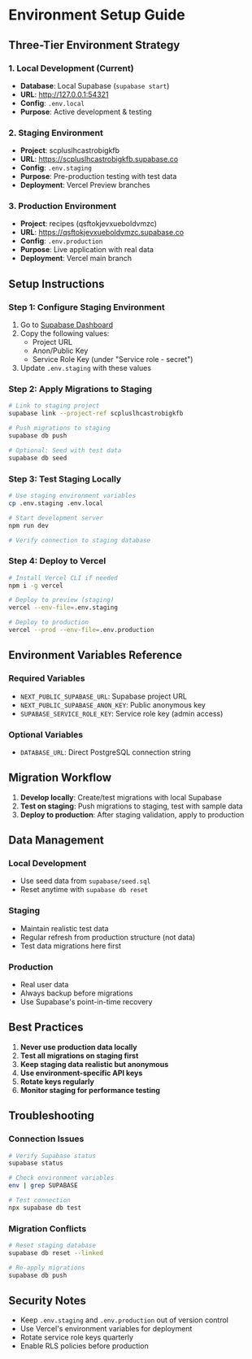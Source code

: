 # Environment Setup Guide

## Three-Tier Environment Strategy

### 1. Local Development (Current)
- **Database**: Local Supabase (`supabase start`)
- **URL**: http://127.0.0.1:54321
- **Config**: `.env.local`
- **Purpose**: Active development & testing

### 2. Staging Environment
- **Project**: scpluslhcastrobigkfb
- **URL**: https://scpluslhcastrobigkfb.supabase.co
- **Config**: `.env.staging`
- **Purpose**: Pre-production testing with test data
- **Deployment**: Vercel Preview branches

### 3. Production Environment
- **Project**: recipes (qsftokjevxueboldvmzc)
- **URL**: https://qsftokjevxueboldvmzc.supabase.co
- **Config**: `.env.production`
- **Purpose**: Live application with real data
- **Deployment**: Vercel main branch

## Setup Instructions

### Step 1: Configure Staging Environment

1. Go to [Supabase Dashboard](https://supabase.com/dashboard/project/scpluslhcastrobigkfb/settings/api)
2. Copy the following values:
   - Project URL
   - Anon/Public Key
   - Service Role Key (under "Service role - secret")
3. Update `.env.staging` with these values

### Step 2: Apply Migrations to Staging

```bash
# Link to staging project
supabase link --project-ref scpluslhcastrobigkfb

# Push migrations to staging
supabase db push

# Optional: Seed with test data
supabase db seed
```

### Step 3: Test Staging Locally

```bash
# Use staging environment variables
cp .env.staging .env.local

# Start development server
npm run dev

# Verify connection to staging database
```

### Step 4: Deploy to Vercel

```bash
# Install Vercel CLI if needed
npm i -g vercel

# Deploy to preview (staging)
vercel --env-file=.env.staging

# Deploy to production
vercel --prod --env-file=.env.production
```

## Environment Variables Reference

### Required Variables
- `NEXT_PUBLIC_SUPABASE_URL`: Supabase project URL
- `NEXT_PUBLIC_SUPABASE_ANON_KEY`: Public anonymous key
- `SUPABASE_SERVICE_ROLE_KEY`: Service role key (admin access)

### Optional Variables
- `DATABASE_URL`: Direct PostgreSQL connection string

## Migration Workflow

1. **Develop locally**: Create/test migrations with local Supabase
2. **Test on staging**: Push migrations to staging, test with sample data
3. **Deploy to production**: After staging validation, apply to production

## Data Management

### Local Development
- Use seed data from `supabase/seed.sql`
- Reset anytime with `supabase db reset`

### Staging
- Maintain realistic test data
- Regular refresh from production structure (not data)
- Test data migrations here first

### Production
- Real user data
- Always backup before migrations
- Use Supabase's point-in-time recovery

## Best Practices

1. **Never use production data locally**
2. **Test all migrations on staging first**
3. **Keep staging data realistic but anonymous**
4. **Use environment-specific API keys**
5. **Rotate keys regularly**
6. **Monitor staging for performance testing**

## Troubleshooting

### Connection Issues
```bash
# Verify Supabase status
supabase status

# Check environment variables
env | grep SUPABASE

# Test connection
npx supabase db test
```

### Migration Conflicts
```bash
# Reset staging database
supabase db reset --linked

# Re-apply migrations
supabase db push
```

## Security Notes

- Keep `.env.staging` and `.env.production` out of version control
- Use Vercel's environment variables for deployment
- Rotate service role keys quarterly
- Enable RLS policies before production